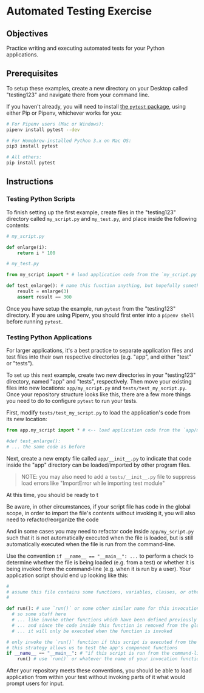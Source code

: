 # Automated Testing Exercise

## Objectives

Practice writing and executing automated tests for your Python applications.

## Prerequisites

To setup these examples, create a new directory on your Desktop called "testing123" and navigate there from your command line.

If you haven't already, you will need to install [the `pytest` package](/notes/programming-languages/python/packages/pytest.md), using either Pip or Pipenv, whichever works for you:

```sh
# For Pipenv users (Mac or Windows):
pipenv install pytest --dev

# For Homebrew-installed Python 3.x on Mac OS:
pip3 install pytest

# All others:
pip install pytest
```

## Instructions

### Testing Python Scripts

To finish setting up the first example, create files in the "testing123" directory called `my_script.py` and `my_test.py`, and place inside the following contents:

```python
# my_script.py

def enlarge(i):
    return i * 100
```

```python
# my_test.py

from my_script import * # load application code from the `my_script.py` file into the test for further use

def test_enlarge(): # name this function anything, but hopefully something corresponding to the function it is testing
    result = enlarge(3)
    assert result == 300
```

Once you have setup the example, run `pytest` from the "testing123" directory. If you are using Pipenv, you should first enter into a `pipenv shell` before running `pytest`.

### Testing Python Applications

For larger applications, it's a best practice to separate application files and test files into their own respective directories (e.g. "app", and either "test" or "tests").

To set up this next example, create two new directories in your "testing123" directory, named "app" and "tests", respectively. Then move your existing files into new locations: `app/my_script.py` and `tests/test_my_script.py`. Once your repository structure looks like this, there are a few more things you need to do to configure `pytest` to run your tests.

First, modify `tests/test_my_script.py` to load the application's code from its new location:

```python
from app.my_script import * # <-- load application code from the `app/my_script.py` file into the test for further use

#def test_enlarge():
# ... the same code as before
```

Next, create a new empty file called `app/__init__.py` to indicate that code inside the "app" directory can be loaded/imported by other program files.

> NOTE: you may also need to add a `tests/__init__.py` file to suppress load errors like "ImportError while importing test module"

At this time, you should be ready to t

Be aware, in other circumstances, if your script file has code in the global scope, in order to import the file's contents without invoking it, you will also need to refactor/reorganize the code

















And in some cases you may need to refactor code inside `app/my_script.py` such that it is not automatically executed when the file is loaded, but is still automatically executed when the file is run from the command-line.

Use the convention `if __name__ == "__main__": ...` to perform a check to determine whether the file is being loaded (e.g. from a test) or whether it is being invoked from the command-line (e.g. when it is run by a user). Your application script should end up looking like this:

```python
#
# assume this file contains some functions, variables, classes, or other code
#

def run(): # use `run()` or some other similar name for this invocation function
  # so some stuff here
  # ... like invoke other functions which have been defined previously in this file
  # ... and since the code inside this function is removed from the global scope,
  # ... it will only be executed when the function is invoked

# only invoke the `run()` function if this script is executed from the command line.
# this strategy allows us to test the app's component functions
if __name__ == "__main__": # "if this script is run from the command-line"
    run() # use `run()` or whatever the name of your invocation function is
```

After your repository meets these conventions, you should be able to load application from within your test without invoking parts of it what would prompt users for input.
